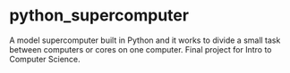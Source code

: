 # python_supercomputer
A model supercomputer built in Python and it works to divide a small task between computers or cores on one computer. Final project for Intro to Computer Science.
